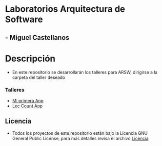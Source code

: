 # Laboratorios Arquitectura de Software
## - Miguel Castellanos
# Descripción
- En este repositorio se desarrollarán los talleres para ARSW, dirigirse a la carpeta del taller deseado

### Talleres
- [Mi primera App](https://github.com/macastellanossalamanca/ARSW-Labs/tree/main/1.%20MavenGit/1.%20miprimera-app)
- [Loc Count App](https://github.com/macastellanossalamanca/ARSW-Labs/tree/main/1.1%20LocCountApp)

## Licencia
- Todos los proyectos de este repositorio están bajo la Licencia GNU General Public License, para más detalles revisa el archivo [Licencia](https://github.com/macastellanossalamanca/ARSW-Labs/blob/main/License.txt)

